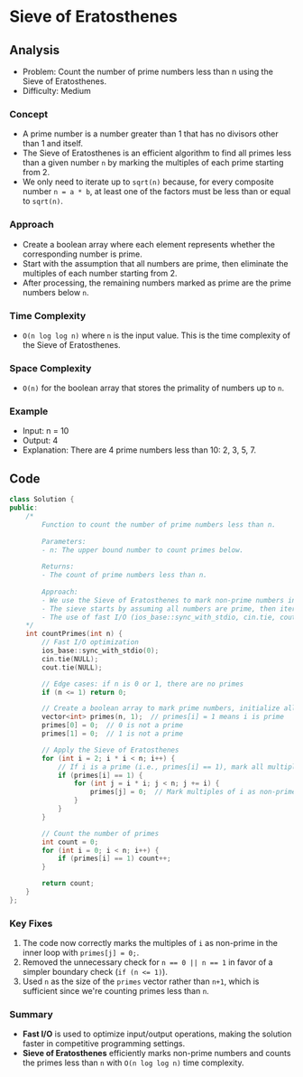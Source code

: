 # Sieve of Eratosthenes

## Analysis

- Problem: Count the number of prime numbers less than n using the Sieve of Eratosthenes.
- Difficulty: Medium

### **Concept**

- A prime number is a number greater than 1 that has no divisors other than 1 and itself.
- The Sieve of Eratosthenes is an efficient algorithm to find all primes less than a given number `n` by marking the multiples of each prime starting from 2.
- We only need to iterate up to `sqrt(n)` because, for every composite number `n = a * b`, at least one of the factors must be less than or equal to `sqrt(n)`.

### **Approach**

- Create a boolean array where each element represents whether the corresponding number is prime.
- Start with the assumption that all numbers are prime, then eliminate the multiples of each number starting from 2.
- After processing, the remaining numbers marked as prime are the prime numbers below `n`.

### **Time Complexity**

- `O(n log log n)` where `n` is the input value. This is the time complexity of the Sieve of Eratosthenes.

### **Space Complexity**

- `O(n)` for the boolean array that stores the primality of numbers up to `n`.

### **Example**

- Input: n = 10
- Output: 4
- Explanation: There are 4 prime numbers less than 10: 2, 3, 5, 7.

## Code

```cpp
class Solution {
public:
    /*
        Function to count the number of prime numbers less than n.
        
        Parameters:
        - n: The upper bound number to count primes below.
        
        Returns:
        - The count of prime numbers less than n.
        
        Approach:
        - We use the Sieve of Eratosthenes to mark non-prime numbers in a boolean array.
        - The sieve starts by assuming all numbers are prime, then iteratively marks the multiples of each prime as non-prime.
        - The use of fast I/O (ios_base::sync_with_stdio, cin.tie, cout.tie) improves the execution time.
    */
    int countPrimes(int n) {
        // Fast I/O optimization
        ios_base::sync_with_stdio(0);
        cin.tie(NULL);
        cout.tie(NULL);

        // Edge cases: if n is 0 or 1, there are no primes
        if (n <= 1) return 0;

        // Create a boolean array to mark prime numbers, initialize all as true (prime)
        vector<int> primes(n, 1);  // primes[i] = 1 means i is prime
        primes[0] = 0;  // 0 is not a prime
        primes[1] = 0;  // 1 is not a prime

        // Apply the Sieve of Eratosthenes
        for (int i = 2; i * i < n; i++) {
            // If i is a prime (i.e., primes[i] == 1), mark all multiples of i as non-prime
            if (primes[i] == 1) {
                for (int j = i * i; j < n; j += i) {
                    primes[j] = 0;  // Mark multiples of i as non-prime
                }
            }
        }

        // Count the number of primes
        int count = 0;
        for (int i = 0; i < n; i++) {
            if (primes[i] == 1) count++;
        }

        return count;
    }
};
```

### Key Fixes

1. The code now correctly marks the multiples of `i` as non-prime in the inner loop with `primes[j] = 0;`.
2. Removed the unnecessary check for `n == 0 || n == 1` in favor of a simpler boundary check (`if (n <= 1)`).
3. Used `n` as the size of the `primes` vector rather than `n+1`, which is sufficient since we're counting primes less than `n`.

### Summary

- **Fast I/O** is used to optimize input/output operations, making the solution faster in competitive programming settings.
- **Sieve of Eratosthenes** efficiently marks non-prime numbers and counts the primes less than `n` with `O(n log log n)` time complexity.
